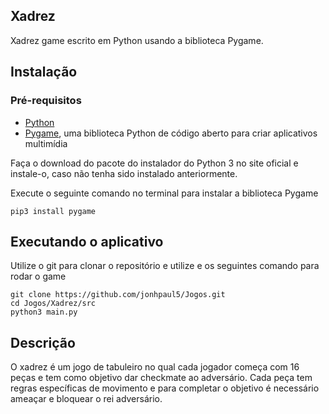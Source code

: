 ## Xadrez

Xadrez game escrito em Python usando a biblioteca Pygame.

## Instalação

### Pré-requisitos
* [Python](https://www.python.org)
* [Pygame](https://www.pygame.org/wiki/GettingStarted), uma biblioteca Python de código aberto para criar aplicativos multimídia

Faça o download do pacote do instalador do Python 3 no site oficial e instale-o, caso não tenha sido instalado anteriormente.

Execute o seguinte comando no terminal para instalar a biblioteca Pygame

    pip3 install pygame

## Executando o aplicativo

Utilize o git para clonar o repositório e utilize e os seguintes comando para rodar o game

    git clone https://github.com/jonhpaul5/Jogos.git
    cd Jogos/Xadrez/src
    python3 main.py

## Descrição

O xadrez é um jogo de tabuleiro no qual cada jogador começa com 16 peças e tem como objetivo dar checkmate ao adversário. Cada peça tem regras específicas de movimento e para completar o objetivo é necessário ameaçar e bloquear o rei adversário.

